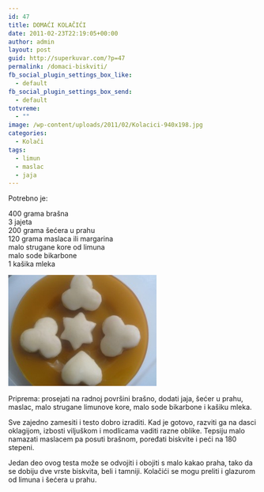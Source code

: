 ```yaml
---
id: 47
title: DOMAĆI KOLAČIĆI
date: 2011-02-23T22:19:05+00:00
author: admin
layout: post
guid: http://superkuvar.com/?p=47
permalink: /domaci-biskviti/
fb_social_plugin_settings_box_like:
  - default
fb_social_plugin_settings_box_send:
  - default
totvreme:
  - ""
image: /wp-content/uploads/2011/02/Kolacici-940x198.jpg
categories:
  - Kolači
tags:
  - limun
  - maslac
  - jaja
---
```

Potrebno je:

400 grama brašna  
3 jajeta  
200 grama šećera u prahu  
120 grama maslaca ili margarina  
malo strugane kore od limuna  
malo sode bikarbone  
1 kašika mleka

<img class="alignnone size-medium wp-image-5699" src="/wp-content/uploads/2011/02/Kolacici-300x225.jpg" alt="Kolacici" width="300" height="225" /> 

Priprema: prosejati na radnoj površini brašno, dodati jaja, šećer u prahu, maslac, malo strugane limunove kore, malo sode bikarbone i kašiku mleka.

Sve zajedno zamesiti i testo dobro izraditi. Kad je gotovo, razviti ga na dasci oklagijom, izbosti viljuškom i modlicama vaditi razne oblike. Tepsiju malo namazati maslacem pa posuti brašnom, poređati biskvite i peći na 180 stepeni.

Jedan deo ovog testa može se odvojiti i obojiti s malo kakao praha, tako da se dobiju dve vrste biskvita, beli i tamniji. Kolačići se mogu preliti i glazurom od limuna i šećera u prahu.
